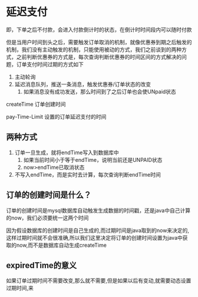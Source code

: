 # 延迟支付

即，下单之后不付款，会进入付款倒计时的状态，在倒计时时间段内可以随时付款

但是当用户时间到头之后，需要触发订单取消的机制，就像优惠券到期之后触发的机制，我们没有主动触发的机制，只能使用被动的方式，我们之前谈到的两种方式，之前判断优惠券的方式是，每次查询判断优惠券的时间区间的方式解决的问题，订单支付时间过期的方式如下

1. 主动轮询
2. 延迟消息队列，推送一条消息，触发优惠券/订单状态的改变
   1. 如果消息没有成功发送，那么时间到了之后订单也会使UNpaid状态

createTime 订单创建时间

pay-Time-Limit 设置的订单延迟支付的时间

## 两种方式

1. 订单一旦生成，就将endTime写入到数据库中
   1. 如果当前时间小于等于endTime，说明当前还是UNPAID状态
   2. now>endTime已取消状态
2. 不写入endTime，而是实时去计算，每次查询判断endTime时间

## 订单的创建时间是什么？

订单的创建时间是mysql数据库自动触发生成数据的时间戳，还是java中自己计算的now，我们必须要统一这两个时间

因为假设数据库的创建时间是自己生成的,而过期时间是java取到的now来决定的,这样过期时间就不会很准确,所以我们这里决定将订单的创建时间设置为java中获取的now,而不是数据库自动生成createTime

## expiredTime的意义

如果订单过期时间不需要改变,那么就不需要,但是如果以后有变动,就需要动态设置过期时间,来